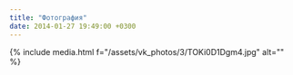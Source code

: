 ```yaml
---
title: "Фотография"
date: 2014-01-27 19:49:00 +0300
---
```



{% include media.html f="/assets/vk_photos/3/TOKi0D1Dgm4.jpg" alt="" %}
